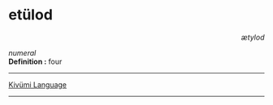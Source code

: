 
# etülod

<div align="right"><i>ætylod</i></div>

*numeral*  
**Definition :** four  

---

[Kivümi Language](../README.md)

---
